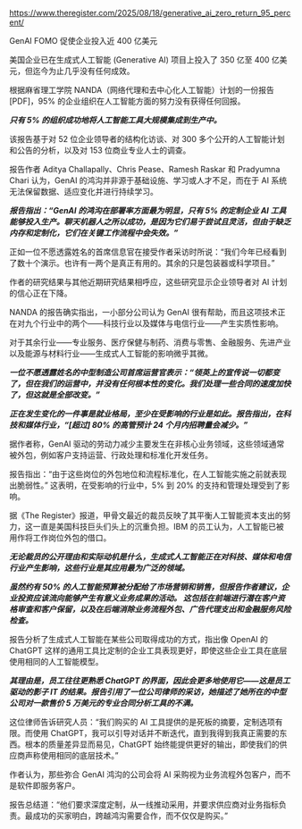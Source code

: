https://www.theregister.com/2025/08/18/generative_ai_zero_return_95_percent/

GenAI FOMO 促使企业投入近 400 亿美元

美国企业已在生成式人工智能 (Generative AI) 项目上投入了 350 亿至 400 亿美元，但迄今为止几乎没有任何成效。

根据麻省理工学院 NANDA（网络代理和去中心化人工智能）计划的一份报告 [PDF]，95% 的企业组织在人工智能方面的努力没有获得任何回报。

***只有 5% 的组织成功地将人工智能工具大规模集成到生产中。***

该报告基于对 52 位企业领导者的结构化访谈、对 300 多个公开的人工智能计划和公告的分析，以及对 153 位商业专业人士的调查。

报告作者 Aditya Challapally、Chris Pease、Ramesh Raskar 和 Pradyumna Chari 认为，GenAI 的鸿沟并非源于基础设施、学习或人才不足，而在于 AI 系统无法保留数据、适应变化并进行持续学习。

***报告指出：“GenAI 的鸿沟在部署率方面最为明显，只有 5% 的定制企业 AI 工具能够投入生产。聊天机器人之所以成功，是因为它们易于尝试且灵活，但由于缺乏内存和定制化，它们在关键工作流程中会失效。”***

正如一位不愿透露姓名的首席信息官在接受作者采访时所说：“我们今年已经看到了数十个演示。也许有一两个是真正有用的。其余的只是包装器或科学项目。”

作者的研究结果与其他近期研究结果相呼应，这些研究显示企业领导者对 AI 计划的信心正在下降。

NANDA 的报告确实指出，一小部分公司认为 GenAI 很有帮助，而且这项技术正在对九个行业中的两个——科技行业以及媒体与电信行业——产生实质性影响。

对于其余行业——专业服务、医疗保健与制药、消费与零售、金融服务、先进产业以及能源与材料行业——生成式人工智能的影响微乎其微。

***一位不愿透露姓名的中型制造公司首席运营官表示：“领英上的宣传说一切都变了，但在我们的运营中，并没有任何根本性的变化。我们处理一些合同的速度加快了，但这就是全部改变。”***

***正在发生变化的一件事是就业格局，至少在受影响的行业是如此。报告指出，在科技和媒体行业，“[超过] 80% 的高管预计 24 个月内招聘量会减少。”***

据作者称，GenAI 驱动的劳动力减少主要发生在非核心业务领域，这些领域通常被外包，例如客户支持运营、行政处理和标准化开发任务。

报告指出：“由于这些岗位的外包地位和流程标准化，在人工智能实施之前就表现出脆弱性。” 这表明，在受影响的行业中，5% 到 20% 的支持和管理处理受到了影响。

据《The Register》报道，甲骨文最近的裁员反映了其平衡人工智能资本支出的努力，这一直是美国科技巨头们头上的沉重负担。IBM 的员工认为，人工智能已被用作将工作岗位外包的借口。

***无论裁员的公开理由和实际动机是什么，生成式人工智能正在对科技、媒体和电信行业产生影响，这些行业是其应用最为广泛的领域。***

***虽然约有 50% 的人工智能预算被分配给了市场营销和销售，但报告作者建议，企业投资应该流向能够产生有意义业务成果的活动。
这包括在前端进行潜在客户资格审查和客户保留，以及在后端消除业务流程外包、广告代理支出和金融服务风险检查。***

报告分析了生成式人工智能在某些公司取得成功的方式，指出像 OpenAI 的 ChatGPT 这样的通用工具比定制的企业工具表现更好，即使这些企业工具在底层使用相同的人工智能模型。

***其理由是，员工往往更熟悉 ChatGPT 的界面，因此会更多地使用它——这是员工驱动的影子 IT 的结果。报告引用了一位公司律师的采访，她描述了她所在的中型公司对一款售价 5 万美元的专业合同分析工具的不满。***

这位律师告诉研究人员：“我们购买的 AI 工具提供的是死板的摘要，定制选项有限。而使用 ChatGPT，我可以引导对话并不断迭代，直到我得到我真正需要的东西。根本的质量差异显而易见，ChatGPT 始终能提供更好的输出，即使我们的供应商声称使用相同的底层技术。”

作者认为，那些弥合 GenAI 鸿沟的公司会将 AI 采购视为业务流程外包客户，而不是软件即服务客户。

报告总结道：“他们要求深度定制，从一线推动采用，并要求供应商对业务指标负责。最成功的买家明白，跨越鸿沟需要合作，而不仅仅是购买。”
